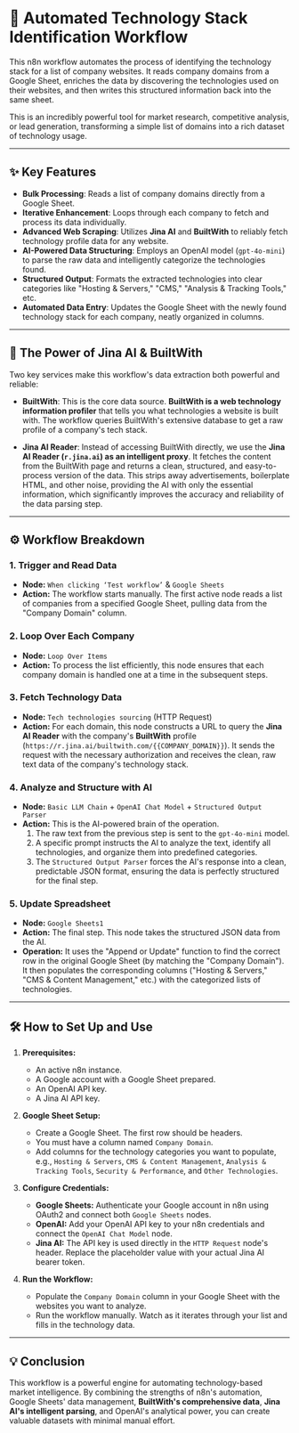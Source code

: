 # 🤖 Automated Technology Stack Identification Workflow

This n8n workflow automates the process of identifying the technology stack for a list of company websites. It reads company domains from a Google Sheet, enriches the data by discovering the technologies used on their websites, and then writes this structured information back into the same sheet.

This is an incredibly powerful tool for market research, competitive analysis, or lead generation, transforming a simple list of domains into a rich dataset of technology usage.


---

## ✨ Key Features

* **Bulk Processing**: Reads a list of company domains directly from a Google Sheet.
* **Iterative Enhancement**: Loops through each company to fetch and process its data individually.
* **Advanced Web Scraping**: Utilizes **Jina AI** and **BuiltWith** to reliably fetch technology profile data for any website.
* **AI-Powered Data Structuring**: Employs an OpenAI model (`gpt-4o-mini`) to parse the raw data and intelligently categorize the technologies found.
* **Structured Output**: Formats the extracted technologies into clear categories like "Hosting & Servers," "CMS," "Analysis & Tracking Tools," etc.
* **Automated Data Entry**: Updates the Google Sheet with the newly found technology stack for each company, neatly organized in columns.

---

## 🚀 The Power of Jina AI & BuiltWith

Two key services make this workflow's data extraction both powerful and reliable:

* **BuiltWith**: This is the core data source. **BuiltWith is a web technology information profiler** that tells you what technologies a website is built with. The workflow queries BuiltWith's extensive database to get a raw profile of a company's tech stack.

* **Jina AI Reader**: Instead of accessing BuiltWith directly, we use the **Jina AI Reader (`r.jina.ai`) as an intelligent proxy**. It fetches the content from the BuiltWith page and returns a clean, structured, and easy-to-process version of the data. This strips away advertisements, boilerplate HTML, and other noise, providing the AI with only the essential information, which significantly improves the accuracy and reliability of the data parsing step.

---

## ⚙️ Workflow Breakdown

### 1. **Trigger and Read Data**

* **Node:** `When clicking ‘Test workflow’` & `Google Sheets`
* **Action:** The workflow starts manually. The first active node reads a list of companies from a specified Google Sheet, pulling data from the "Company Domain" column.

### 2. **Loop Over Each Company**

* **Node:** `Loop Over Items`
* **Action:** To process the list efficiently, this node ensures that each company domain is handled one at a time in the subsequent steps.

### 3. **Fetch Technology Data**

* **Node:** `Tech technologies sourcing` (HTTP Request)
* **Action:** For each domain, this node constructs a URL to query the **Jina AI Reader** with the company's **BuiltWith** profile (`https://r.jina.ai/builtwith.com/{{COMPANY_DOMAIN}}`). It sends the request with the necessary authorization and receives the clean, raw text data of the company's technology stack.

### 4. **Analyze and Structure with AI**

* **Node:** `Basic LLM Chain` + `OpenAI Chat Model` + `Structured Output Parser`
* **Action:** This is the AI-powered brain of the operation.
    1.  The raw text from the previous step is sent to the `gpt-4o-mini` model.
    2.  A specific prompt instructs the AI to analyze the text, identify all technologies, and organize them into predefined categories.
    3.  The `Structured Output Parser` forces the AI's response into a clean, predictable JSON format, ensuring the data is perfectly structured for the final step.

### 5. **Update Spreadsheet**

* **Node:** `Google Sheets1`
* **Action:** The final step. This node takes the structured JSON data from the AI.
* **Operation:** It uses the "Append or Update" function to find the correct row in the original Google Sheet (by matching the "Company Domain"). It then populates the corresponding columns ("Hosting & Servers," "CMS & Content Management," etc.) with the categorized lists of technologies.

---

## 🛠️ How to Set Up and Use

1.  **Prerequisites:**
    * An active n8n instance.
    * A Google account with a Google Sheet prepared.
    * An OpenAI API key.
    * A Jina AI API key.

2.  **Google Sheet Setup:**
    * Create a Google Sheet. The first row should be headers.
    * You must have a column named `Company Domain`.
    * Add columns for the technology categories you want to populate, e.g., `Hosting & Servers`, `CMS & Content Management`, `Analysis & Tracking Tools`, `Security & Performance`, and `Other Technologies`.

3.  **Configure Credentials:**
    * **Google Sheets:** Authenticate your Google account in n8n using OAuth2 and connect both `Google Sheets` nodes.
    * **OpenAI:** Add your OpenAI API key to your n8n credentials and connect the `OpenAI Chat Model` node.
    * **Jina AI:** The API key is used directly in the `HTTP Request` node's header. Replace the placeholder value with your actual Jina AI bearer token.

4.  **Run the Workflow:**
    * Populate the `Company Domain` column in your Google Sheet with the websites you want to analyze.
    * Run the workflow manually. Watch as it iterates through your list and fills in the technology data.

---

## 💡 Conclusion

This workflow is a powerful engine for automating technology-based market intelligence. By combining the strengths of n8n's automation, Google Sheets' data management, **BuiltWith's comprehensive data**, **Jina AI's intelligent parsing**, and OpenAI's analytical power, you can create valuable datasets with minimal manual effort.